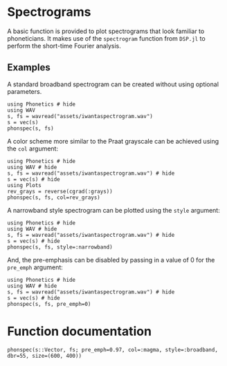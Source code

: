 # Spectrograms

A basic function is provided to plot spectrograms that look familiar to phoneticians. It makes use of the `spectrogram` function from `DSP.jl` to perform the short-time Fourier analysis.

## Examples	

A standard broadband spectrogram can be created without using optional parameters.

```@example
using Phonetics # hide
using WAV
s, fs = wavread("assets/iwantaspectrogram.wav")
s = vec(s)
phonspec(s, fs)
```

A color scheme more similar to the Praat grayscale can be achieved using the `col` argument:

```@example
using Phonetics # hide
using WAV # hide
s, fs = wavread("assets/iwantaspectrogram.wav") # hide
s = vec(s) # hide
using Plots
rev_grays = reverse(cgrad(:grays))
phonspec(s, fs, col=rev_grays)
```

A narrowband style spectrogram can be plotted using the `style` argument:

```@example
using Phonetics # hide
using WAV # hide
s, fs = wavread("assets/iwantaspectrogram.wav") # hide
s = vec(s) # hide
phonspec(s, fs, style=:narrowband)
```

And, the pre-emphasis can be disabled by passing in a value of 0 for the `pre_emph` argument:

```@example
using Phonetics # hide
using WAV # hide
s, fs = wavread("assets/iwantaspectrogram.wav") # hide
s = vec(s) # hide
phonspec(s, fs, pre_emph=0)
```

# Function documentation

```@docs
phonspec(s::Vector, fs; pre_emph=0.97, col=:magma, style=:broadband, dbr=55, size=(600, 400))
```